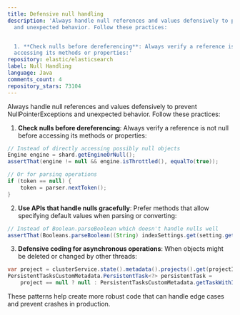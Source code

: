 ```yaml
---
title: Defensive null handling
description: 'Always handle null references and values defensively to prevent NullPointerExceptions
  and unexpected behavior. Follow these practices:


  1. **Check nulls before dereferencing**: Always verify a reference is not null before
  accessing its methods or properties:'
repository: elastic/elasticsearch
label: Null Handling
language: Java
comments_count: 4
repository_stars: 73104
---
```


Always handle null references and values defensively to prevent NullPointerExceptions and unexpected behavior. Follow these practices:

1. **Check nulls before dereferencing**: Always verify a reference is not null before accessing its methods or properties:
```java
// Instead of directly accessing possibly null objects
Engine engine = shard.getEngineOrNull();
assertThat(engine != null && engine.isThrottled(), equalTo(true));

// Or for parsing operations
if (token == null) {
    token = parser.nextToken();
}
```

2. **Use APIs that handle nulls gracefully**: Prefer methods that allow specifying default values when parsing or converting:
```java
// Instead of Boolean.parseBoolean which doesn't handle nulls well
assertThat(Booleans.parseBoolean((String) indexSettings.get(setting.getKey()), false), matcher);
```

3. **Defensive coding for asynchronous operations**: When objects might be deleted or changed by other threads:
```java
var project = clusterService.state().metadata().projects().get(projectId);
PersistentTasksCustomMetadata.PersistentTask<?> persistentTask = 
    project == null ? null : PersistentTasksCustomMetadata.getTaskWithId(project, getPersistentTask());
```

These patterns help create more robust code that can handle edge cases and prevent crashes in production.
